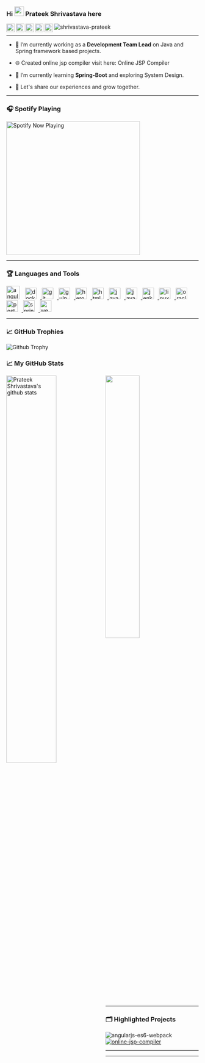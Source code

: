 ### Hi <img src="https://media.giphy.com/media/hvRJCLFzcasrR4ia7z/giphy.gif" width="25px"> Prateek Shrivastava here

<!-- <a href="https://t.me/shrivastavaprateek" target="blank"><img align="left" src="https://cdn.jsdelivr.net/npm/simple-icons@3.0.1/icons/telegram.svg" alt="debugchaos" width="22px" /></a> -->
<a href="https://twitter.com/debugchaos" target="blank"><img align="left" src="https://cdn.jsdelivr.net/npm/simple-icons@3.0.1/icons/twitter.svg" alt="debugchaos" width="22px" /></a>
<a href="https://linkedin.com/in/shrivastava-prateek" target="blank"><img align="left" src="https://cdn.jsdelivr.net/npm/simple-icons@3.0.1/icons/linkedin.svg" alt="shrivastava-prateek" width="22px" /></a>
<a href="https://www.hackerrank.com/debugchaos" target="blank"><img align="left" src="https://cdn.jsdelivr.net/npm/simple-icons@v4/icons/hackerrank.svg" alt="debugchaos" width="22px" /></a>
<a href="https://www.hackerearth.com/@debugchaos" target="blank"><img align="left" src="https://cdn.jsdelivr.net/npm/simple-icons@v4/icons/hackerearth.svg" alt="@debugchaos" width="22px" /></a>
<a href="https://www.tvtime.com/en/user/22466862/profile" target="blank"><img align="left" src="https://cdn.jsdelivr.net/npm/simple-icons@v4/icons/tvtime.svg" alt="22466862" width="22px" /></a>


<p align="left"> <img src="https://komarev.com/ghpvc/?username=shrivastava-prateek&label=Profile%20views&color=0e75b6&style=flat" alt="shrivastava-prateek" /> </p>

---

- 🔭 I’m currently working as a **Development Team Lead** on Java and Spring framework based projects. 

-  🌐 Created online jsp compiler visit here: Online JSP Compiler

- 🌱 I’m currently learning **Spring-Boot** and exploring System Design.

-  &#129309;‍ Let's share our experiences and grow together.

<!-- <p align="center"> 
  <img src="https://profile-counter.glitch.me/shrivastava-prateek/count.svg" alt="Visitor Count" />
</p> -->


---

### 🎧 Spotify Playing <br>

[<img src="https://spotify-now-playing-nikvq93oc-shrivastava-prateek.vercel.app/api/spotify-playing" alt="Spotify Now Playing" width="350" />](https://open.spotify.com/user/djayes90vzztiaae5j03620hp)

---

### &#127942; Languages and Tools <br> 

<p align="left">
<a href="https://angular.io" target="blank"><img  style = "margin-right:10px;" src="https://cdn.jsdelivr.net/npm/simple-icons@v4/icons/angularjs.svg" alt="angularjs" width="35px" /></a>
<a href="https://www.docker.com/" target="_blank"> <img  style = "margin-right:10px;" src="https://cdn.jsdelivr.net/npm/simple-icons@v4/icons/docker.svg" alt="docker" width="30px" /> </a> 
<a href="https://git-scm.com/" target="_blank">  <img  style = "margin-right:10px;" src="https://cdn.jsdelivr.net/npm/simple-icons@v4/icons/git.svg" alt="git" width="30px" /> </a>
<a href="https://gulpjs.com" target="_blank"> <img style = "margin-right:10px;" src="https://cdn.jsdelivr.net/npm/simple-icons@v4/icons/gulp.svg" alt="gulp" width="30px" /> </a> 
<a href="https://heroku.com" target="_blank"> <img style = "margin-right:10px;" src="https://cdn.jsdelivr.net/npm/simple-icons@v4/icons/heroku.svg" alt="heroku" width="30px" /> </a>
<a href="https://www.w3.org/html/" target="_blank"> <img style = "margin-right:10px;" src="https://cdn.jsdelivr.net/npm/simple-icons@v4/icons/html5.svg" alt="html5" width="30px" /> </a> 
<a href="https://www.java.com" target="_blank"> <img style = "margin-right:10px;" src="https://cdn.jsdelivr.net/npm/simple-icons@v4/icons/java.svg" alt="java" width="30px" /> </a> 
<a href="https://developer.mozilla.org/en-US/docs/Web/JavaScript" target="_blank"> <img style = "margin-right:10px;" src="https://cdn.jsdelivr.net/npm/simple-icons@v4/icons/javascript.svg" alt="javascript" width="30px" /> </a> 
<a href="https://www.jenkins.io" target="_blank"> <img style = "margin-right:10px;" src="https://cdn.jsdelivr.net/npm/simple-icons@v4/icons/jenkins.svg" alt="jenkins" width="30px" /> </a> 
<a href="https://www.linux.org/" target="_blank"> <img style = "margin-right:10px;" src="https://cdn.jsdelivr.net/npm/simple-icons@v4/icons/linux.svg" alt="linux" width="30px" />  </a> 
<a href="https://www.oracle.com/" target="_blank"> <img style = "margin-right:10px;" src="https://cdn.jsdelivr.net/npm/simple-icons@v4/icons/oracle.svg" alt="oracle" width="30px" /> </a> 
<a href="https://postman.com" target="_blank"> <img style = "margin-right:10px;" src="https://cdn.jsdelivr.net/npm/simple-icons@v4/icons/postman.svg" alt="postman" width="30px" /> </a> 
<a href="https://spring.io/" target="_blank"> <img style = "margin-right:10px;" src="https://cdn.jsdelivr.net/npm/simple-icons@v4/icons/spring.svg" alt="spring" width="30px" /> </a> 
<a href="https://webpack.js.org" target="_blank"> <img style = "margin-right:10px;" src="https://cdn.jsdelivr.net/npm/simple-icons@v4/icons/webpack.svg" alt="webpack" width="30px" /> </a>
</p>

---


### &#x1f4c8; GitHub Trophies <br>

![Github Trophy](https://github-profile-trophy.vercel.app/?username=shrivastava-prateek&theme=onedark&column=7)


### &#x1f4c8; My GitHub Stats <br>

<img align="left" width = "51%" src="https://github-readme-stats.vercel.app/api?username=shrivastava-prateek&show_icons=true&include_all_commits=true&theme=gotham" alt="Prateek Shrivastava's github stats" />

<img align="center" width = "42%" src="https://github-readme-stats.vercel.app/api/top-langs/?username=shrivastava-prateek&layout=compact&theme=gotham" />


---

### 🗂️ Highlighted Projects <br>

<a href="https://github.com/shrivastava-prateek/angularjs-es6-webpack">
  <img align="left" src="https://github-readme-stats.vercel.app/api/pin/?username=shrivastava-prateek&repo=angularjs-es6-webpack&show_icons=true&layout=compact&theme=gotham" alt="angularjs-es6-webpack" />
</a>

<a href="https://github.com/shrivastava-prateek/online-jsp-compiler">
  <img align="center" src="https://github-readme-stats.vercel.app/api/pin/?username=shrivastava-prateek&repo=online-jsp-compiler&show_icons=true&layout=compact&theme=gotham" alt="online-jsp-compiler" />
</a>

---

<!-- 📊 **This week I spent my time on**

 [![Prateek Shrivastava's wakatime stats](https://github-readme-stats.vercel.app/api/wakatime?username=debugchaos)] -->


---